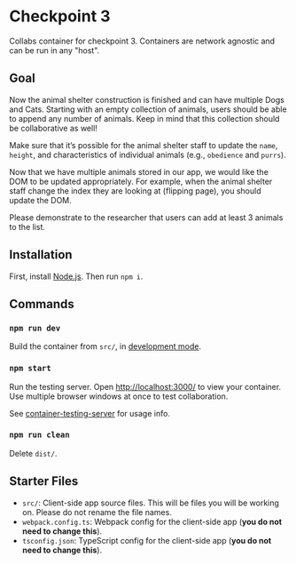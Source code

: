 # Checkpoint 3

Collabs container for checkpoint 3. Containers are network agnostic and can be run in any "host".


## Goal
Now the animal shelter construction is finished and can have multiple Dogs and Cats. Starting with an empty collection of animals, users should be able to append any number of animals. Keep in mind that this collection should be collaborative as well! 

Make sure that it’s possible for the animal shelter staff to update the `name`, `height`, and characteristics of individual animals (e.g., `obedience` and `purrs`). 

Now that we have multiple animals stored in our app, we would like the DOM to be updated appropriately. For example, when the animal shelter staff change the index they are looking at (flipping page), you should update the DOM.

Please demonstrate to the researcher that users can add at least 3 animals to the list.

## Installation

First, install [Node.js](https://nodejs.org/). Then run `npm i`.

## Commands

### `npm run dev`

Build the container from `src/`, in [development mode](https://webpack.js.org/guides/development/).

### `npm start`

Run the testing server. Open [http://localhost:3000/](http://localhost:3000/) to view your container. Use multiple browser windows at once to test collaboration.

See [container-testing-server](https://www.npmjs.com/package/@collabs/container-testing-server) for usage info.

### `npm run clean`

Delete `dist/`.

## Starter Files

- `src/`: Client-side app source files. This will be files you will be working on. Please do not rename the file names.
- `webpack.config.ts`: Webpack config for the client-side app (**you do not need to change this**).
- `tsconfig.json`: TypeScript config for the client-side app (**you do not need to change this**).
